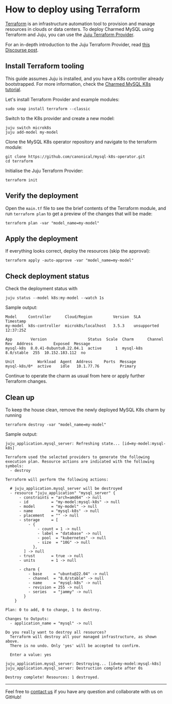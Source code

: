 
# How to deploy using Terraform

[Terraform](https://www.terraform.io/) is an infrastructure automation tool to provision and manage resources in clouds or data centers.
To deploy Charmed MySQL using Terraform and Juju, you can use the [Juju Terraform Provider](https://registry.terraform.io/providers/juju/juju/latest). 

For an in-depth introduction to the Juju Terraform Provider, read [this Discourse post](https://discourse.charmhub.io/t/6939).

## Install Terraform tooling

This guide assumes Juju is installed, and you have a K8s controller already bootstrapped. For more information, check the [Charmed MySQL K8s tutorial](/tutorial/index).

Let's install Terraform Provider and example modules:
```shell
sudo snap install terraform --classic
```

Switch to the K8s provider and create a new model:
```shell
juju switch microk8s
juju add-model my-model
```

Clone the MySQL K8s operator repository and navigate to the terraform module:
```shell
git clone https://github.com/canonical/mysql-k8s-operator.git
cd terraform
```

Initialise the Juju Terraform Provider:
```shell
terraform init
```

## Verify the deployment

Open the `main.tf` file to see the brief contents of the Terraform module, and run `terraform plan` to get a preview of the changes that will be made:

```shell
terraform plan -var "model_name=my-model"
```

## Apply the deployment

If everything looks correct, deploy the resources (skip the approval):

```shell
terraform apply -auto-approve -var "model_name=my-model"
```

## Check deployment status

Check the deployment status with 

```shell
juju status --model k8s:my-model --watch 1s
```

Sample output:

```shell
Model     Controller      Cloud/Region         Version  SLA          Timestamp
my-model  k8s-controller  microk8s/localhost   3.5.3    unsupported  12:37:25Z

App        Version                  Status  Scale  Charm      Channel     Rev  Address         Exposed  Message
mysql-k8s  8.0.41-0ubuntu0.22.04.1  active      1  mysql-k8s  8.0/stable  255  10.152.183.112  no

Unit          Workload  Agent  Address     Ports  Message
mysql-k8s/0*  active    idle   10.1.77.76         Primary
```

Continue to operate the charm as usual from here or apply further Terraform changes.

## Clean up

To keep the house clean, remove the newly deployed MySQL K8s charm by running
```shell
terraform destroy -var "model_name=my-model"
```

Sample output:
```shell
juju_application.mysql_server: Refreshing state... [id=my-model:mysql-k8s]

Terraform used the selected providers to generate the following execution plan. Resource actions are indicated with the following symbols:
  - destroy

Terraform will perform the following actions:

  # juju_application.mysql_server will be destroyed
  - resource "juju_application" "mysql_server" {
      - constraints = "arch=amd64" -> null
      - id          = "my-model:mysql-k8s" -> null
      - model       = "my-model" -> null
      - name        = "mysql-k8s" -> null
      - placement   = "" -> null
      - storage     = [
          - {
              - count = 1 -> null
              - label = "database" -> null
              - pool  = "kubernetes" -> null
              - size  = "10G" -> null
            },
        ] -> null
      - trust       = true -> null
      - units       = 1 -> null

      - charm {
          - base     = "ubuntu@22.04" -> null
          - channel  = "8.0/stable" -> null
          - name     = "mysql-k8s" -> null
          - revision = 255 -> null
          - series   = "jammy" -> null
        }
    }

Plan: 0 to add, 0 to change, 1 to destroy.

Changes to Outputs:
  - application_name = "mysql" -> null

Do you really want to destroy all resources?
  Terraform will destroy all your managed infrastructure, as shown above.
  There is no undo. Only 'yes' will be accepted to confirm.

  Enter a value: yes

juju_application.mysql_server: Destroying... [id=my-model:mysql-k8s]
juju_application.mysql_server: Destruction complete after 0s

Destroy complete! Resources: 1 destroyed.
```

---

Feel free to [contact us](/reference/contacts) if you have any question and collaborate with us on GitHub!

